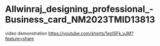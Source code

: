 # Allwinraj_designing_professional_-Business_card_NM2023TMID13813
video demonstration https://youtube.com/shorts/1ezISFk_vJM?feature=share
